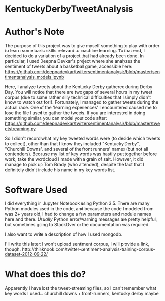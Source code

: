 # KentuckyDerbyTweetAnalysis

# Author's Note

The purpose of this project was to give myself something to play with order to learn some basic skills relevant to machine learning.  To that end, I decided to do a variation of a project that had already been done.  In particular, I used Deepna Devkar's project where she analyzes the sentiment of tweets about a basketball game, accessible here: https://github.com/deepnadevkar/twittersentimentanalysis/blob/master/sentimentanalysis_models.ipynb

Here, I analyze tweets about the Kentucky Derby gathered during Derby Day.  You will notice that there are two gaps of several hours in my tweet corpus  (due to some rather silly technical difficulties that I simply didn't know to watch out for!).  Fortunately, I managed to gather tweets during the actual race.  One of the 'learning experiences' I encountered caused me to lose the file I used to gather the tweets.  If you are interested in doing something similar, you can model your code after:
https://github.com/deepnadevkar/twittersentimentanalysis/blob/master/tweetstreaming.py 

So I didn't record what my key tweeted words were (to decide which tweets to collect), other than that I know they included "Kentucky Derby", "Churchill Downs", and several of the front runners' names (but not all contenders).  Because my list of key words was hastily put together before work, take the wordcloud I made with a grain of salt.  However, it did manage to pick up Tom Brady (who attended), despite the fact that I definitely didn't include his name in my key words list.


# Software Used

I did everything in Jupyter Notebook using Python 3.5.  There are many Python modules used in the code, and because the code I modeled from was 2+ years old, I had to change a few parameters and module names here and there.  *Usually* Python error/warning messages are pretty helpful, but sometimes going to StackOver or the documentation was required.


I also want to write a description of how I used mongodb.


I'll write this later: I won't upload sentiment corpus, I will provide a link, though.
http://thinknook.com/twitter-sentiment-analysis-training-corpus-dataset-2012-09-22/ 

# What does this do?
Apparently I have lost the tweet-streaming files, so I can't remember what key words I used...
churchill downs + front-runners, kentucky derby maybe
